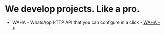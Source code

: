 # We develop projects. Like a pro.
- WAHA - WhatsApp HTTP API that you can configure in a click - [WAHA  ->](https://waha.devlike.pro)
